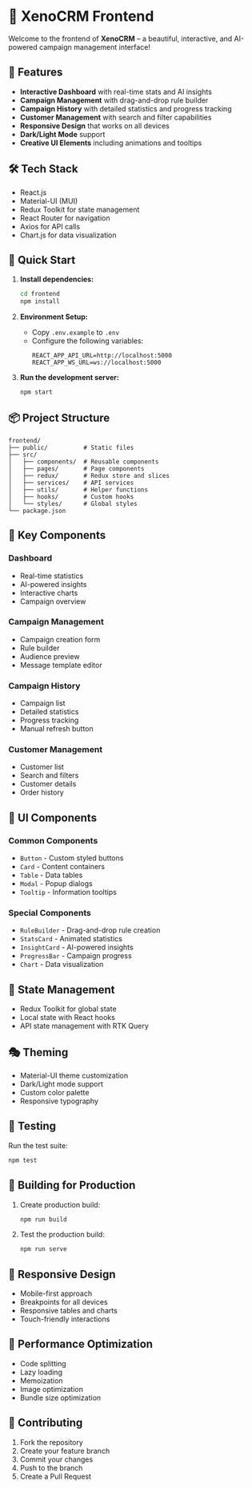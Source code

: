 # 🎨 XenoCRM Frontend

Welcome to the frontend of **XenoCRM** – a beautiful, interactive, and AI-powered campaign management interface!

## 🌟 Features

- **Interactive Dashboard** with real-time stats and AI insights
- **Campaign Management** with drag-and-drop rule builder
- **Campaign History** with detailed statistics and progress tracking
- **Customer Management** with search and filter capabilities
- **Responsive Design** that works on all devices
- **Dark/Light Mode** support
- **Creative UI Elements** including animations and tooltips

## 🛠️ Tech Stack

- React.js
- Material-UI (MUI)
- Redux Toolkit for state management
- React Router for navigation
- Axios for API calls
- Chart.js for data visualization

## 🚦 Quick Start

1. **Install dependencies:**
   ```bash
   cd frontend
   npm install
   ```

2. **Environment Setup:**
   - Copy `.env.example` to `.env`
   - Configure the following variables:
     ```
     REACT_APP_API_URL=http://localhost:5000
     REACT_APP_WS_URL=ws://localhost:5000
     ```

3. **Run the development server:**
   ```bash
   npm start
   ```

## 📦 Project Structure

```
frontend/
├── public/          # Static files
├── src/
│   ├── components/  # Reusable components
│   ├── pages/       # Page components
│   ├── redux/       # Redux store and slices
│   ├── services/    # API services
│   ├── utils/       # Helper functions
│   ├── hooks/       # Custom hooks
│   └── styles/      # Global styles
└── package.json
```

## 🎯 Key Components

### Dashboard
- Real-time statistics
- AI-powered insights
- Interactive charts
- Campaign overview

### Campaign Management
- Campaign creation form
- Rule builder
- Audience preview
- Message template editor

### Campaign History
- Campaign list
- Detailed statistics
- Progress tracking
- Manual refresh button

### Customer Management
- Customer list
- Search and filters
- Customer details
- Order history

## 🎨 UI Components

### Common Components
- `Button` - Custom styled buttons
- `Card` - Content containers
- `Table` - Data tables
- `Modal` - Popup dialogs
- `Tooltip` - Information tooltips

### Special Components
- `RuleBuilder` - Drag-and-drop rule creation
- `StatsCard` - Animated statistics
- `InsightCard` - AI-powered insights
- `ProgressBar` - Campaign progress
- `Chart` - Data visualization

## 🔄 State Management

- Redux Toolkit for global state
- Local state with React hooks
- API state management with RTK Query

## 🎭 Theming

- Material-UI theme customization
- Dark/Light mode support
- Custom color palette
- Responsive typography

## 🧪 Testing

Run the test suite:
```bash
npm test
```

## 🚀 Building for Production

1. Create production build:
   ```bash
   npm run build
   ```

2. Test the production build:
   ```bash
   npm run serve
   ```

## 📱 Responsive Design

- Mobile-first approach
- Breakpoints for all devices
- Responsive tables and charts
- Touch-friendly interactions

## 🎯 Performance Optimization

- Code splitting
- Lazy loading
- Memoization
- Image optimization
- Bundle size optimization

## 🤝 Contributing

1. Fork the repository
2. Create your feature branch
3. Commit your changes
4. Push to the branch
5. Create a Pull Request
